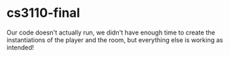 # cs3110-final

Our code doesn't actually run, we didn't have enough time to create the instantiations of the player and the room, but everything else is working as intended!
